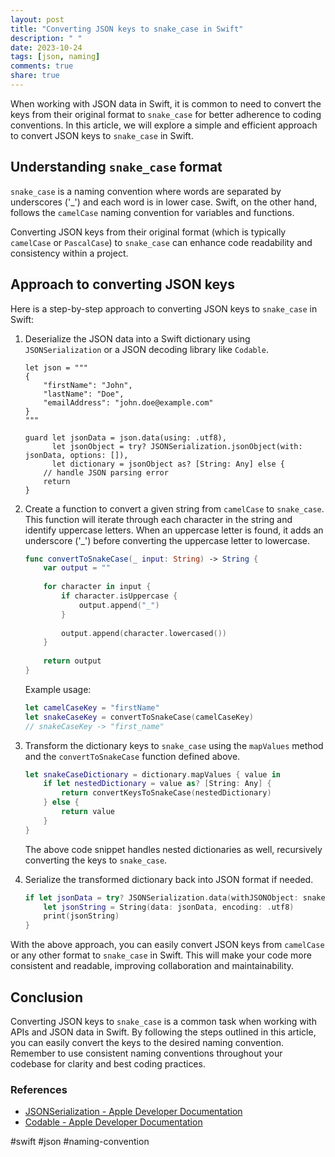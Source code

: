 ```yaml
---
layout: post
title: "Converting JSON keys to snake_case in Swift"
description: " "
date: 2023-10-24
tags: [json, naming]
comments: true
share: true
---
```


When working with JSON data in Swift, it is common to need to convert the keys from their original format to `snake_case` for better adherence to coding conventions. In this article, we will explore a simple and efficient approach to convert JSON keys to `snake_case` in Swift.

## Understanding `snake_case` format

`snake_case` is a naming convention where words are separated by underscores ('_') and each word is in lower case. Swift, on the other hand, follows the `camelCase` naming convention for variables and functions.

Converting JSON keys from their original format (which is typically `camelCase` or `PascalCase`) to `snake_case` can enhance code readability and consistency within a project.

## Approach to converting JSON keys

Here is a step-by-step approach to converting JSON keys to `snake_case` in Swift:

1. Deserialize the JSON data into a Swift dictionary using `JSONSerialization` or a JSON decoding library like `Codable`.
   
    ```
    let json = """
    {
        "firstName": "John",
        "lastName": "Doe",
        "emailAddress": "john.doe@example.com"
    }
    """
   
    guard let jsonData = json.data(using: .utf8),
          let jsonObject = try? JSONSerialization.jsonObject(with: jsonData, options: []),
          let dictionary = jsonObject as? [String: Any] else {
        // handle JSON parsing error
        return
    }
    ```

2. Create a function to convert a given string from `camelCase` to `snake_case`. This function will iterate through each character in the string and identify uppercase letters. When an uppercase letter is found, it adds an underscore ('_') before converting the uppercase letter to lowercase.
  
    ```swift
    func convertToSnakeCase(_ input: String) -> String {
        var output = ""
        
        for character in input {
            if character.isUppercase {
                output.append("_")
            }
            
            output.append(character.lowercased())
        }
        
        return output
    }
    ```

    Example usage:
   
    ```swift
    let camelCaseKey = "firstName"
    let snakeCaseKey = convertToSnakeCase(camelCaseKey)
    // snakeCaseKey -> "first_name"
    ```

3. Transform the dictionary keys to `snake_case` using the `mapValues` method and the `convertToSnakeCase` function defined above.
  
    ```swift
    let snakeCaseDictionary = dictionary.mapValues { value in
        if let nestedDictionary = value as? [String: Any] {
            return convertKeysToSnakeCase(nestedDictionary)
        } else {
            return value
        }
    }
    ```

    The above code snippet handles nested dictionaries as well, recursively converting the keys to `snake_case`.

4. Serialize the transformed dictionary back into JSON format if needed.
  
    ```swift
    if let jsonData = try? JSONSerialization.data(withJSONObject: snakeCaseDictionary, options: .prettyPrinted) {
        let jsonString = String(data: jsonData, encoding: .utf8)
        print(jsonString)
    }
    ```

With the above approach, you can easily convert JSON keys from `camelCase` or any other format to `snake_case` in Swift. This will make your code more consistent and readable, improving collaboration and maintainability.

## Conclusion

Converting JSON keys to `snake_case` is a common task when working with APIs and JSON data in Swift. By following the steps outlined in this article, you can easily convert the keys to the desired naming convention. Remember to use consistent naming conventions throughout your codebase for clarity and best coding practices.

### References
- [JSONSerialization - Apple Developer Documentation](https://developer.apple.com/documentation/foundation/jsonserialization)
- [Codable - Apple Developer Documentation](https://developer.apple.com/documentation/swift/codable) 

#swift #json #naming-convention